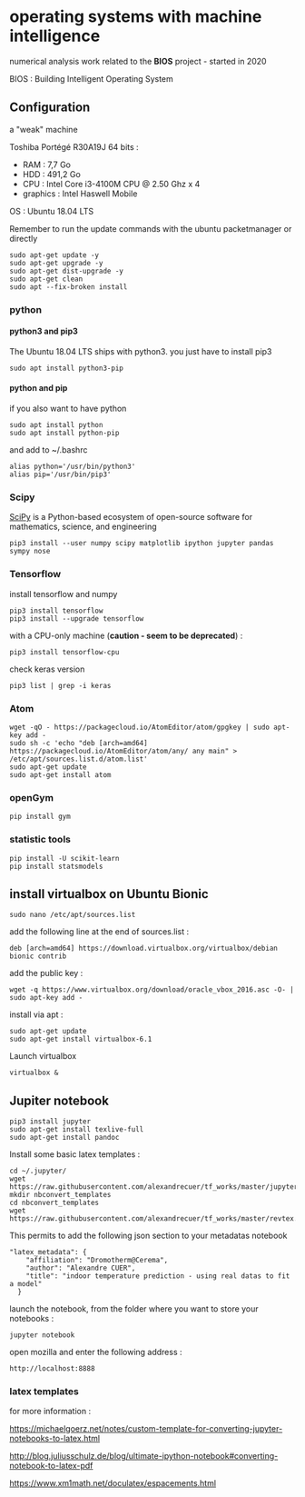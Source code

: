 # operating systems with machine intelligence

numerical analysis work related to the **BIOS** project - started in 2020

BIOS : Building Intelligent Operating System

## Configuration

a "weak" machine

Toshiba Portégé R30A19J 64 bits :
- RAM : 7,7 Go
- HDD : 491,2 Go
- CPU : Intel Core i3-4100M CPU @ 2.50 Ghz x 4
- graphics : Intel Haswell Mobile

OS : Ubuntu 18.04 LTS

Remember to run the update commands with the ubuntu packetmanager or directly  
```
sudo apt-get update -y
sudo apt-get upgrade -y
sudo apt-get dist-upgrade -y
sudo apt-get clean
sudo apt --fix-broken install
```

### python

#### python3 and pip3

The Ubuntu 18.04 LTS ships with python3. you just have to install pip3
```
sudo apt install python3-pip
```

#### python and pip

if you also want to have python
```
sudo apt install python
sudo apt install python-pip
```
and add to ~/.bashrc
```
alias python='/usr/bin/python3'
alias pip='/usr/bin/pip3'
```
### Scipy

[SciPy](https://www.scipy.org/) is a Python-based ecosystem of open-source software for mathematics, science, and engineering

```
pip3 install --user numpy scipy matplotlib ipython jupyter pandas sympy nose
```

### Tensorflow 

install tensorflow and numpy
```
pip3 install tensorflow
pip3 install --upgrade tensorflow
```
with a CPU-only machine (**caution - seem to be deprecated**) :
```
pip3 install tensorflow-cpu
```

check keras version
```
pip3 list | grep -i keras
```

### Atom

```
wget -qO - https://packagecloud.io/AtomEditor/atom/gpgkey | sudo apt-key add -
sudo sh -c 'echo "deb [arch=amd64] https://packagecloud.io/AtomEditor/atom/any/ any main" > /etc/apt/sources.list.d/atom.list'
sudo apt-get update
sudo apt-get install atom
```

### openGym

```
pip install gym
```

### statistic tools

```
pip install -U scikit-learn
pip install statsmodels
```

## install virtualbox on Ubuntu Bionic

```
sudo nano /etc/apt/sources.list
```

add the following line at the end of sources.list :
```
deb [arch=amd64] https://download.virtualbox.org/virtualbox/debian bionic contrib
```

add the public key :
```
wget -q https://www.virtualbox.org/download/oracle_vbox_2016.asc -O- | sudo apt-key add -
```

install via apt :
```
sudo apt-get update
sudo apt-get install virtualbox-6.1
```
Launch virtualbox
```
virtualbox &
```

## Jupiter notebook
```
pip3 install jupyter
sudo apt-get install texlive-full
sudo apt-get install pandoc
```
Install some basic latex templates :
```
cd ~/.jupyter/
wget https://raw.githubusercontent.com/alexandrecuer/tf_works/master/jupyter_notebook_config.py
mkdir nbconvert_templates
cd nbconvert_templates
wget https://raw.githubusercontent.com/alexandrecuer/tf_works/master/revtex.tplx
```
This permits to add the following json section to your metadatas notebook
```
"latex_metadata": {
    "affiliation": "Dromotherm@Cerema",
    "author": "Alexandre CUER",
    "title": "indoor temperature prediction - using real datas to fit a model"
  }
```

launch the notebook, from the folder where you want to store your notebooks :
```
jupyter notebook
```
open mozilla and enter the following address :
```
http://localhost:8888
```
### latex templates

for more information  :

https://michaelgoerz.net/notes/custom-template-for-converting-jupyter-notebooks-to-latex.html

http://blog.juliusschulz.de/blog/ultimate-ipython-notebook#converting-notebook-to-latex-pdf

https://www.xm1math.net/doculatex/espacements.html
